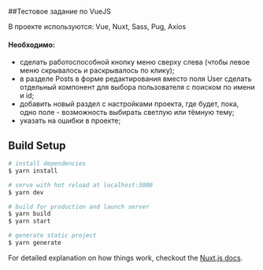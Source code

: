 ##Тестовое задание по VueJS

В проекте используются: Vue, Nuxt, Sass, Pug, Axios

#### Необходимо:
- сделать работоспособной кнопку меню сверху слева (чтобы левое меню скрывалось и раскрывалось по клику);
- в разделе Posts в форме редактирования вместо поля User сделать отдельный компонент для выбора пользователя с поиском по имени и id;
- добавить новый раздел с настройками проекта, где будет, пока, одно поле - возможность выбирать светлую или тёмную тему;
- указать на ошибки в проекте;

## Build Setup

``` bash
# install dependencies
$ yarn install

# serve with hot reload at localhost:3000
$ yarn dev

# build for production and launch server
$ yarn build
$ yarn start

# generate static project
$ yarn generate
```

For detailed explanation on how things work, checkout the [Nuxt.js docs](https://github.com/nuxt/nuxt.js).

